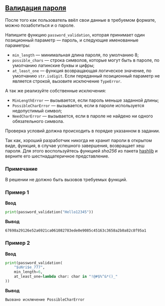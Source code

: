 ## [Валидация пароля](../../../solutions/5.3/53_j.py)

После того как пользователь ввёл свои данные в требуемом формате, можно позаботиться и о пароле.

Напишите функцию `password_validation`, которая принимает один позиционный параметр — пароль, и следующие именованные параметры:

- `min_length` — минимальная длина пароля, по умолчанию 8;
- `possible_chars` — строка символов, которые могут быть в пароле, по умолчанию латинские буквы и цифры;
- `at_least_one` — функция возвращающая логическое значение, по умолчанию `str.isdigit`.
Если переданный позиционный параметр не является строкой, вызовите исключение `TypeError`.

А так же реализуйте собственные исключения:

- `MinLengthError` — вызывается, если пароль меньше заданной длины;
- `PossibleCharError` — вызывается, если в пароле используется недопустимый символ;
- `NeedCharError` — вызывается, если в пароле не найдено ни одного обязательного символа.

Проверка условий должна происходить в порядке указанном в задании.

Так как, хороший разработчик никогда не хранит пароли в открытом виде, функция, в случае успешного завершения, возвращает хеш пароля. Для этого воспользуйтесь функцией _sha256_ из пакета [hashlib](https://docs.python.org/3/library/hashlib.html) и верните его шестнадцатеричное представление.

### Примечание

В решении не должно быть вызовов требуемых функций.

### Пример 1

__Ввод__
```python
print(password_validation("Hello12345"))
```

__Вывод__
```plaintext
67698a29126e52a6921ca061082783ede0e9085c45163c3658a2b0a82c8f95a1
```

### Пример 2

__Ввод__
```python
print(password_validation(
    "$uNri$e_777",
    min_length=6,
    at_least_one=lambda char: char in "!@#$%^&*()_"
))
```

__Вывод__
```plaintext
Вызвано исключение PossibleCharError
```